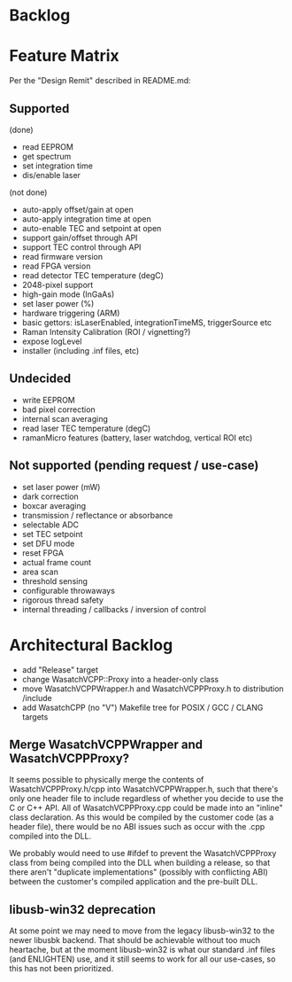 # Backlog

# Feature Matrix

Per the "Design Remit" described in README.md:

## Supported

(done)
- read EEPROM
- get spectrum
- set integration time
- dis/enable laser

(not done)
- auto-apply offset/gain at open
- auto-apply integration time at open
- auto-enable TEC and setpoint at open
- support gain/offset through API
- support TEC control through API
- read firmware version
- read FPGA version
- read detector TEC temperature (degC)
- 2048-pixel support
- high-gain mode (InGaAs)
- set laser power (%)
- hardware triggering (ARM)
- basic gettors: isLaserEnabled, integrationTimeMS, triggerSource etc
- Raman Intensity Calibration (ROI / vignetting?)
- expose logLevel
- installer (including .inf files, etc)

## Undecided 

- write EEPROM 
- bad pixel correction
- internal scan averaging
- read laser TEC temperature (degC)
- ramanMicro features (battery, laser watchdog, vertical ROI etc)

## Not supported (pending request / use-case)

- set laser power (mW)
- dark correction
- boxcar averaging
- transmission / reflectance or absorbance
- selectable ADC
- set TEC setpoint
- set DFU mode
- reset FPGA
- actual frame count
- area scan 
- threshold sensing
- configurable throwaways
- rigorous thread safety
- internal threading / callbacks / inversion of control

# Architectural Backlog

- add "Release" target
- change WasatchVCPP::Proxy into a header-only class
- move WasatchVCPPWrapper.h and WasatchVCPPProxy.h to distribution /include
- add WasatchCPP (no "V") Makefile tree for POSIX / GCC / CLANG targets

## Merge WasatchVCPPWrapper and WasatchVCPPProxy?

It seems possible to physically merge the contents of WasatchVCPPProxy.h/cpp into 
WasatchVCPPWrapper.h, such that there's only one header file to include regardless
of whether you decide to use the C or C++ API.  All of WasatchVCPPProxy.cpp could
be made into an "inline" class declaration.  As this would be compiled by the
customer code (as a header file), there would be no ABI issues such as occur with
the .cpp compiled into the DLL.  

We probably would need to use #ifdef to prevent the WasatchVCPPProxy class from 
being compiled into the DLL when building a release, so that there aren't 
"duplicate implementations" (possibly with conflicting ABI) between the customer's
compiled application and the pre-built DLL.

## libusb-win32 deprecation

At some point we may need to move from the legacy libusb-win32 to the newer
libusbk backend.  That should be achievable without too much heartache, but
at the moment libusb-win32 is what our standard .inf files (and ENLIGHTEN)
use, and it still seems to work for all our use-cases, so this has not been
prioritized.
